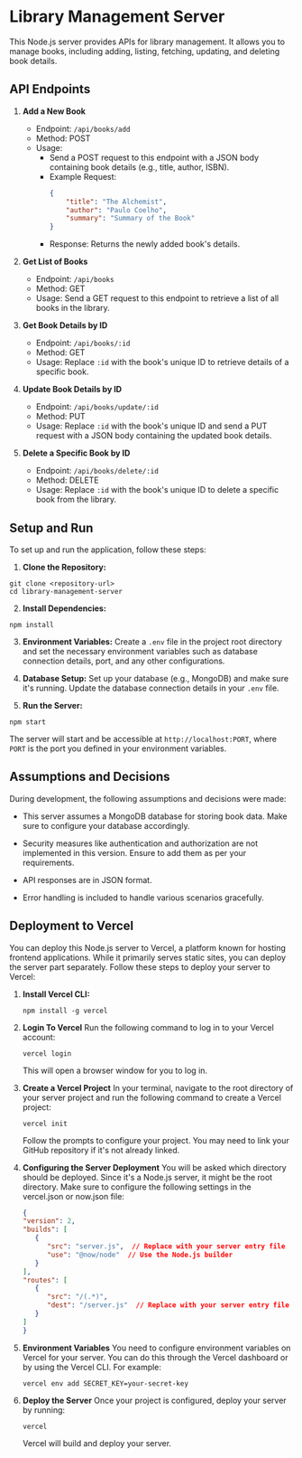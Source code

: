 # Library Management Server

This Node.js server provides APIs for library management. It allows you to manage books, including adding, listing, fetching, updating, and deleting book details.

## API Endpoints

1. **Add a New Book**
   - Endpoint: `/api/books/add`
   - Method: POST
   - Usage:
     - Send a POST request to this endpoint with a JSON body containing book details (e.g., title, author, ISBN).
     - Example Request:
       ```json
       {
           "title": "The Alchemist",
           "author": "Paulo Coelho",
           "summary": "Summary of the Book"
       }
       ```
     - Response: Returns the newly added book's details.

2. **Get List of Books**
   - Endpoint: `/api/books`
   - Method: GET
   - Usage: Send a GET request to this endpoint to retrieve a list of all books in the library.

3. **Get Book Details by ID**
   - Endpoint: `/api/books/:id`
   - Method: GET
   - Usage: Replace `:id` with the book's unique ID to retrieve details of a specific book.

4. **Update Book Details by ID**
   - Endpoint: `/api/books/update/:id`
   - Method: PUT
   - Usage: Replace `:id` with the book's unique ID and send a PUT request with a JSON body containing the updated book details.

5. **Delete a Specific Book by ID**
   - Endpoint: `/api/books/delete/:id`
   - Method: DELETE
   - Usage: Replace `:id` with the book's unique ID to delete a specific book from the library.

## Setup and Run

To set up and run the application, follow these steps:

1. **Clone the Repository:**
```
git clone <repository-url>
cd library-management-server
```

2. **Install Dependencies:**
```shell 
npm install
```

3. **Environment Variables:**
Create a `.env` file in the project root directory and set the necessary environment variables such as database connection details, port, and any other configurations.

4. **Database Setup:**
Set up your database (e.g., MongoDB) and make sure it's running. Update the database connection details in your `.env` file.

5. **Run the Server:**
```shell
npm start
```


The server will start and be accessible at `http://localhost:PORT`, where `PORT` is the port you defined in your environment variables.

## Assumptions and Decisions

During development, the following assumptions and decisions were made:

- This server assumes a MongoDB database for storing book data. Make sure to configure your database accordingly.

- Security measures like authentication and authorization are not implemented in this version. Ensure to add them as per your requirements.

- API responses are in JSON format.

- Error handling is included to handle various scenarios gracefully.

## Deployment to Vercel

You can deploy this Node.js server to Vercel, a platform known for hosting frontend applications. While it primarily serves static sites, you can deploy the server part separately. Follow these steps to deploy your server to Vercel:

1. **Install Vercel CLI:**
   ```shell
   npm install -g vercel
      ```

2. **Login To Vercel**
Run the following command to log in to your Vercel account:

   ```shell
   vercel login
   ```

   This will open a browser window for you to log in.

3. **Create a Vercel Project**
In your terminal, navigate to the root directory of your server project and run the following command to create a Vercel project:

   ```shell 
   vercel init
   ```
   Follow the prompts to configure your project. You may need to link your GitHub repository if it's not already linked.


4. **Configuring the Server Deployment**
You will be asked which directory should be deployed. Since it's a Node.js server, it might be the root directory. Make sure to configure the following settings in the vercel.json or now.json file:

   ```json
   {
   "version": 2,
   "builds": [
      {
         "src": "server.js",  // Replace with your server entry file
         "use": "@now/node"  // Use the Node.js builder
      }
   ],
   "routes": [
      {
         "src": "/(.*)",
         "dest": "/server.js"  // Replace with your server entry file
      }
   ]
   }
   ```

5. **Environment Variables**
You need to configure environment variables on Vercel for your server. You can do this through the Vercel dashboard or by using the Vercel CLI. For example:

   ```shell
   vercel env add SECRET_KEY=your-secret-key
   ```

6. **Deploy the Server**
Once your project is configured, deploy your server by running:

   ```shell
   vercel
   ```
   Vercel will build and deploy your server.

